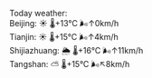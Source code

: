 Today weather:  
Beijing: ☀️ 🌡️+13°C 🌬️↑0km/h  
Tianjin: ☀️ 🌡️+15°C 🌬️↑4km/h  
Shijiazhuang: 🌦 🌡️+16°C 🌬️↑11km/h  
Tangshan: ⛅️  🌡️+15°C 🌬️↖8km/h  
